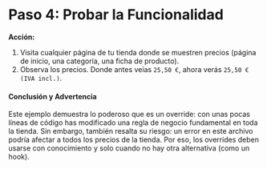 # Paso 4: Probar la Funcionalidad

**Acción:**

1. Visita cualquier página de tu tienda donde se muestren precios (página de inicio, una categoría, una ficha de producto).
2. Observa los precios. Donde antes veías `25,50 €`, ahora verás `25,50 € (IVA incl.)`.

#### Conclusión y Advertencia

Este ejemplo demuestra lo poderoso que es un override: con unas pocas líneas de código has modificado una regla de negocio fundamental en toda la tienda. Sin embargo, también resalta su riesgo: un error en este archivo podría afectar a todos los precios de la tienda. Por eso, los overrides deben usarse con conocimiento y solo cuando no hay otra alternativa (como un hook).
